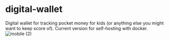# digital-wallet
Digital wallet for tracking pocket money for kids (or anything else you might want to keep score of). Current version for self-hosting with docker.
![mobile (2)](https://github.com/adrianmartinsen/digital-wallet/assets/63496028/10fe5272-497d-4408-8b8f-c4089298ee5e)

